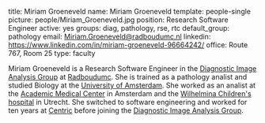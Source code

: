 title: Miriam Groeneveld
name: Miriam Groeneveld
template: people-single
picture: people/Miriam_Groeneveld.jpg
position: Research Software Engineer
active: yes
groups: diag, pathology, rse, rtc
default_group: pathology
email: Miriam.Groeneveld@radboudumc.nl
linkedin: https://www.linkedin.com/in/miriam-groeneveld-96664242/
office: Route 767, Room 25
type: faculty

Miriam Groeneveld is a Research Software Engineer in the [Diagnostic Image Analysis Group](http://diagnijmegen.nl/index.php/Home) at [Radboudumc](https://www.radboudumc.nl/en/research).
She is trained as a pathology analist and studied Biology at the [University of Amsterdam](https://www.uva.nl/en). She worked as an analist at the [Academic Medical Center](https://www.amc.nl/web/home.htm) in Amsterdam and the [Wilhelmina Children's hospital](https://www.hetwkz.nl/nl/) in Utrecht. She switched to software engineering and worked for ten years at [Centric](https://www.centric.eu/nl/) before joining the [Diagnostic Image Analysis Group](http://diagnijmegen.nl/index.php/Home).
